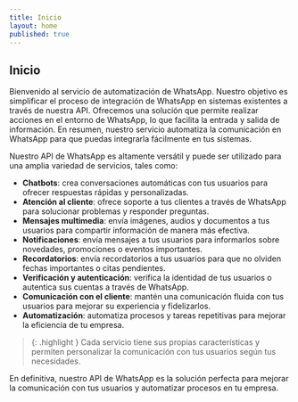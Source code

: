 ```yaml
---
title: Inicio
layout: home
published: true
---
```

## Inicio
Bienvenido al servicio de automatización de WhatsApp. Nuestro objetivo es simplificar el proceso de integración de WhatsApp en sistemas existentes a través de nuestra API. Ofrecemos una solución que permite realizar acciones en el entorno de WhatsApp, lo que facilita la entrada y salida de información. En resumen, nuestro servicio automatiza la comunicación en WhatsApp para que puedas integrarla fácilmente en tus sistemas.

Nuestro API de WhatsApp es altamente versátil y puede ser utilizado para una amplia variedad de servicios, tales como:
- **Chatbots**: crea conversaciones automáticas con tus usuarios para ofrecer respuestas rápidas y personalizadas.
- **Atención al cliente**: ofrece soporte a tus clientes a través de WhatsApp para solucionar problemas y responder preguntas.
- **Mensajes multimedia**: envía imágenes, audios y documentos a tus usuarios para compartir información de manera más efectiva.
- **Notificaciones**: envía mensajes a tus usuarios para informarlos sobre novedades, promociones o eventos importantes.
- **Recordatorios**: envía recordatorios a tus usuarios para que no olviden fechas importantes o citas pendientes.
- **Verificación y autenticación**: verifica la identidad de tus usuarios o autentica sus cuentas a través de WhatsApp.
- **Comunicación con el cliente**: mantén una comunicación fluida con tus usuarios para mejorar su experiencia y fidelizarlos.
- **Automatización**: automatiza procesos y tareas repetitivas para mejorar la eficiencia de tu empresa.

> {: .highlight }
	Cada servicio tiene sus propias características y permiten personalizar la comunicación con tus usuarios según tus necesidades.

En definitiva, nuestro API de WhatsApp es la solución perfecta para mejorar la comunicación con tus usuarios y automatizar procesos en tu empresa.
